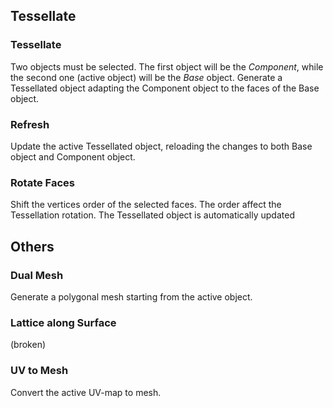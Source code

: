 Tessellate
------
### Tessellate
Two objects must be selected. The first object will be the _Component_, while the second one (active object) will be the _Base_ object.
Generate a Tessellated object adapting the Component object to the faces of the Base object.
### Refresh
Update the active Tessellated object, reloading the changes to both Base object and Component object.
### Rotate Faces
Shift the vertices order of the selected faces. The order affect the Tessellation rotation. The Tessellated object is automatically updated

Others
------
### Dual Mesh
Generate a polygonal mesh starting from the active object. 
### Lattice along Surface
(broken)
### UV to Mesh
Convert the active UV-map to mesh. 
